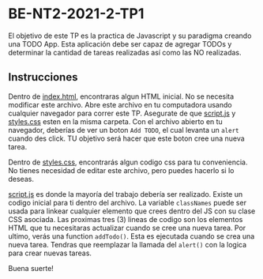 # BE-NT2-2021-2-TP1

El objetivo de este TP es la practica de Javascript y su paradigma creando una TODO App.
Esta aplicación debe ser capaz de agregar TODOs y determinar la cantidad de tareas realizadas así como las NO realizadas.

## Instrucciones

Dentro de [index.html](/index.html), encontraras algun HTML inicial. No se necesita modificar este archivo.
Abre este archivo en tu computadora usando cualquier navegador para correr este TP. Asegurate de que [script.js](/script.js) y [styles.css](/styles.css) esten en la misma carpeta. Con el archivo abierto en tu navegador, deberías de ver un boton `Add TODO`, el cual levanta un `alert` cuando des click. TU objetivo será hacer que este boton cree una nueva tarea.

Dentro de [styles.css](/styles.css), encontrarás algun codigo css para tu conveniencia. No tienes necesidad de editar este archivo, pero puedes hacerlo si lo deseas.

[script.js](/script.js)  es donde la mayoría del trabajo debería ser realizado. Existe un codigo inicial para ti dentro del archivo. La variable `classNames` puede ser usada para linkear cualquier elemento que crees dentro del JS con su clase CSS asociada. Las proximas tres (3) lineas de codigo son los elementos HTML que tu necesitaras actualizar cuando se cree una nueva tarea. Por ultimo, verás una function `addTodo()`. Esta es ejecutada cuando se crea una nueva tarea. Tendras que reemplazar la llamada del `alert()` con la logica para crear nuevas tareas.

Buena suerte!

